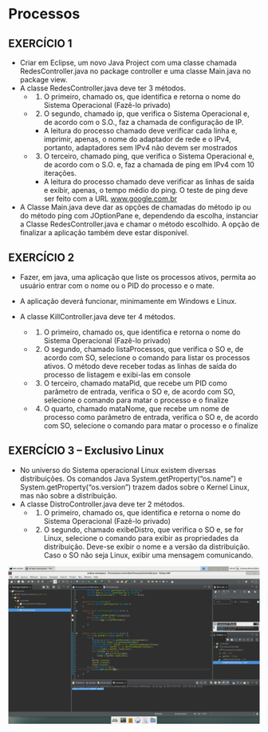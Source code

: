 # Processos
## EXERCÍCIO 1
- Criar em Eclipse, um novo Java Project com uma classe chamada RedesController.java no
package controller e uma classe Main.java no package view.
- A classe RedesController.java deve ter 3 métodos.
  - 1) O primeiro, chamado os, que identifica e retorna o nome do Sistema Operacional (Fazê-lo
privado)
  - 2) O segundo, chamado ip, que verifica o Sistema Operacional e, de acordo com o S.O., faz a
chamada de configuração de IP.
    - A leitura do processo chamado deve verificar cada linha e, imprimir, apenas, o nome do
adaptador de rede e o IPv4, portanto, adaptadores sem IPv4 não devem ser mostrados
  - 3) O terceiro, chamado ping, que verifica o Sistema Operacional e, de acordo com o S.O. e, faz a
chamada de ping em IPv4 com 10 iterações.
    - A leitura do processo chamado deve verificar as linhas de saída e exibir, apenas, o tempo médio
do ping. O teste de ping deve ser feito com a URL www.google.com.br
- A Classe Main.java deve dar as opções de chamadas do método ip ou do método ping com
JOptionPane e, dependendo da escolha, instanciar a Classe RedesController.java e chamar o
método escolhido. A opção de finalizar a aplicação também deve estar disponível.


## EXERCÍCIO 2

- Fazer, em java, uma aplicação que liste os processos ativos, permita ao usuário entrar com o
nome ou o PID do processo e o mate.
- A aplicação deverá funcionar, minimamente em Windows e Linux.

- A classe KillController.java deve ter 4 métodos.
  - 1) O primeiro, chamado os, que identifica e retorna o nome do Sistema Operacional (Fazê-lo
privado)
  - 2) O segundo, chamado listaProcessos, que verifica o SO e, de acordo com SO, selecione o
comando para listar os processos ativos.
O método deve receber todas as linhas de saída do processo de listagem e exibi-las em console
  - 3) O terceiro, chamado mataPid, que recebe um PID como parâmetro de entrada, verifica o SO
e, de acordo com SO, selecione o comando para matar o processo e o finalize
  - 4) O quarto, chamado mataNome, que recebe um nome de processo como parâmetro de
entrada, verifica o SO e, de acordo com SO, selecione o comando para matar o processo e o
finalize

## EXERCÍCIO 3 – Exclusivo Linux
- No universo do Sistema operacional Linux existem diversas distribuições. Os comandos Java
System.getProperty(“os.name”) e System.getProperty(“os.version”) trazem dados sobre o
Kernel Linux, mas não sobre a distribuição.
- A classe DistroController.java deve ter 2 métodos.
  - 1) O primeiro, chamado os, que identifica e retorna o nome do Sistema Operacional (Fazê-lo
privado)
  - 2) O segundo, chamado exibeDistro, que verifica o SO e, se for Linux, selecione o comando para
exibir as propriedades da distribuição. Deve-se exibir o nome e a versão da distribuição. Caso o
SO não seja Linux, exibir uma mensagem comunicando.

<img src="ProcessosLinux.png"/>